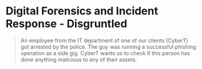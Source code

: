 # Digital Forensics and Incident Response - Disgruntled

> An employee from the IT department of one of our clients (CyberT) got arrested by the police. The guy was running a successful phishing operation as a side gig. CyberT wants us to check if this person has done anything malicious to any of their assets. 

